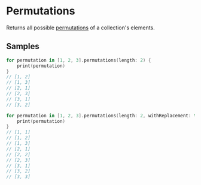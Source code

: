 # Permutations

Returns all possible [permutations](https://en.wikipedia.org/wiki/Permutations) of a collection's elements.

## Samples

```swift
for permutation in [1, 2, 3].permutations(length: 2) {
    print(permutation)
}
// [1, 2]
// [1, 3]
// [2, 1]
// [2, 3]
// [3, 1]
// [3, 2]
```

```swift
for permutation in [1, 2, 3].permutations(length: 2, withReplacement: true) {
    print(permutation)
}
// [1, 1]
// [1, 2]
// [1, 3]
// [2, 1]
// [2, 2]
// [2, 3]
// [3, 1]
// [3, 2]
// [3, 3]
```
